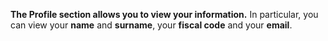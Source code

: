 **The Profile section allows you to view your information.**
In particular, you can view your **name** and **surname**, your **fiscal code** and your **email**.
